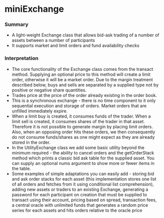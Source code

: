 # miniExchange

### Summary

- A light-weight Exchange class that allows bid-ask
  trading of a number of assets between a number of participants
- It supports market and limit orders and fund availability checks

### Interpretation

- The core functionality of the Exchange class comes from the transact method.
  Supplying an optional price to this method will create a limit order,
  otherwise it will be a market order. Due to the margin treatment described
  below, buys and sells are separated by a supplied type not by positive or
  negative share quantities.
- Trades price at the price of the order already existing in the order book.
- This is a synchronous exchange - there is no time component to it only
  sequential execution and storage of orders. Market orders that are unfilled
  immediately expire.
- When a limit buy is created, it consumes funds of the trader. When a limit
  sell is created, it consumes shares of the trader in that asset. Therefore it
  is not possible to generate margin by placing limit orders. Also, when an
  opposing order hits these orders, we then consequently do not consume
  funds/shares as one might expect as they are already stored in the order.
- In the UtilityExchange class we add some basic utility beyond the minimum
  required - the ability to cancel orders and the getOrderStack method which
  prints a classic bid ask table for the supplied asset. You can supply an
  optional nums argument to show more or fewer items in the table.
- Some examples of simple adaptations you can easily add - storing bid and ask
  order stacks for each asset (this implementation stores one list of all orders
  and fetches from it using conditional list comprehension), adding new assets
  or traders to an existing Exchange, generating a password for each participant on creation that must be supplied to transact using their account, pricing based on spread, transaction fees, a central oracle with unlimited funds that generates a random price series for each assets and hits orders relative to the oracle price
